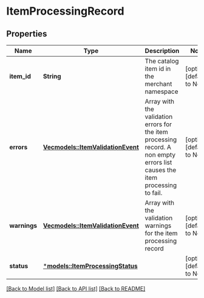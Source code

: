# ItemProcessingRecord

## Properties
Name | Type | Description | Notes
------------ | ------------- | ------------- | -------------
**item_id** | **String** | The catalog item id in the merchant namespace | [optional] [default to None]
**errors** | [**Vec<models::ItemValidationEvent>**](ItemValidationEvent.md) | Array with the validation errors for the item processing record. A non empty errors list causes the item processing to fail. | [optional] [default to None]
**warnings** | [**Vec<models::ItemValidationEvent>**](ItemValidationEvent.md) | Array with the validation warnings for the item processing record | [optional] [default to None]
**status** | [***models::ItemProcessingStatus**](ItemProcessingStatus.md) |  | [optional] [default to None]

[[Back to Model list]](../README.md#documentation-for-models) [[Back to API list]](../README.md#documentation-for-api-endpoints) [[Back to README]](../README.md)


